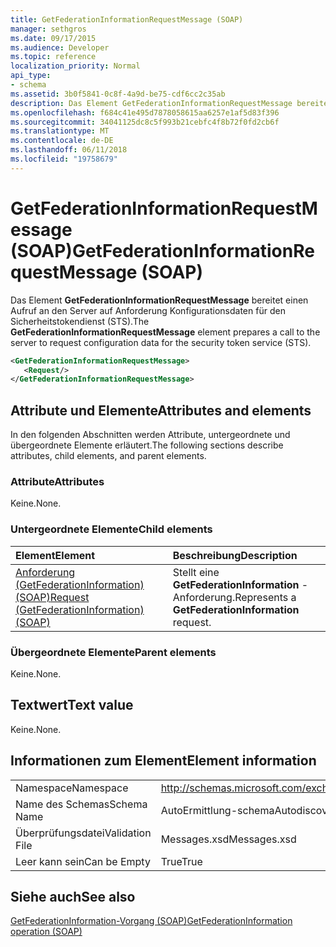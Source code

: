 ```yaml
---
title: GetFederationInformationRequestMessage (SOAP)
manager: sethgros
ms.date: 09/17/2015
ms.audience: Developer
ms.topic: reference
localization_priority: Normal
api_type:
- schema
ms.assetid: 3b0f5841-0c8f-4a9d-be75-cdf6cc2c35ab
description: Das Element GetFederationInformationRequestMessage bereitet einen Aufruf an den Server auf Anforderung Konfigurationsdaten für den Sicherheitstokendienst (STS).
ms.openlocfilehash: f684c41e495d7878058615aa6257e1af5d83f396
ms.sourcegitcommit: 34041125dc8c5f993b21cebfc4f8b72f0fd2cb6f
ms.translationtype: MT
ms.contentlocale: de-DE
ms.lasthandoff: 06/11/2018
ms.locfileid: "19758679"
---
```

# <a name="getfederationinformationrequestmessage-soap"></a><span data-ttu-id="79c5e-103">GetFederationInformationRequestMessage (SOAP)</span><span class="sxs-lookup"><span data-stu-id="79c5e-103">GetFederationInformationRequestMessage (SOAP)</span></span>

<span data-ttu-id="79c5e-104">Das Element **GetFederationInformationRequestMessage** bereitet einen Aufruf an den Server auf Anforderung Konfigurationsdaten für den Sicherheitstokendienst (STS).</span><span class="sxs-lookup"><span data-stu-id="79c5e-104">The **GetFederationInformationRequestMessage** element prepares a call to the server to request configuration data for the security token service (STS).</span></span> 
  
```XML
<GetFederationInformationRequestMessage>
   <Request/>
</GetFederationInformationRequestMessage>

```

## <a name="attributes-and-elements"></a><span data-ttu-id="79c5e-105">Attribute und Elemente</span><span class="sxs-lookup"><span data-stu-id="79c5e-105">Attributes and elements</span></span>

<span data-ttu-id="79c5e-106">In den folgenden Abschnitten werden Attribute, untergeordnete und übergeordnete Elemente erläutert.</span><span class="sxs-lookup"><span data-stu-id="79c5e-106">The following sections describe attributes, child elements, and parent elements.</span></span>
  
### <a name="attributes"></a><span data-ttu-id="79c5e-107">Attribute</span><span class="sxs-lookup"><span data-stu-id="79c5e-107">Attributes</span></span>

<span data-ttu-id="79c5e-108">Keine.</span><span class="sxs-lookup"><span data-stu-id="79c5e-108">None.</span></span>
  
### <a name="child-elements"></a><span data-ttu-id="79c5e-109">Untergeordnete Elemente</span><span class="sxs-lookup"><span data-stu-id="79c5e-109">Child elements</span></span>

|<span data-ttu-id="79c5e-110">**Element**</span><span class="sxs-lookup"><span data-stu-id="79c5e-110">**Element**</span></span>|<span data-ttu-id="79c5e-111">**Beschreibung**</span><span class="sxs-lookup"><span data-stu-id="79c5e-111">**Description**</span></span>|
|:-----|:-----|
|[<span data-ttu-id="79c5e-112">Anforderung (GetFederationInformation) (SOAP)</span><span class="sxs-lookup"><span data-stu-id="79c5e-112">Request (GetFederationInformation) (SOAP)</span></span>](request-getfederationinformationsoap.md) <br/> |<span data-ttu-id="79c5e-113">Stellt eine **GetFederationInformation** -Anforderung.</span><span class="sxs-lookup"><span data-stu-id="79c5e-113">Represents a **GetFederationInformation** request.</span></span>  <br/> |
   
### <a name="parent-elements"></a><span data-ttu-id="79c5e-114">Übergeordnete Elemente</span><span class="sxs-lookup"><span data-stu-id="79c5e-114">Parent elements</span></span>

<span data-ttu-id="79c5e-115">Keine.</span><span class="sxs-lookup"><span data-stu-id="79c5e-115">None.</span></span>
  
## <a name="text-value"></a><span data-ttu-id="79c5e-116">Textwert</span><span class="sxs-lookup"><span data-stu-id="79c5e-116">Text value</span></span>

<span data-ttu-id="79c5e-117">Keine.</span><span class="sxs-lookup"><span data-stu-id="79c5e-117">None.</span></span>
  
## <a name="element-information"></a><span data-ttu-id="79c5e-118">Informationen zum Element</span><span class="sxs-lookup"><span data-stu-id="79c5e-118">Element information</span></span>

|||
|:-----|:-----|
|<span data-ttu-id="79c5e-119">Namespace</span><span class="sxs-lookup"><span data-stu-id="79c5e-119">Namespace</span></span>  <br/> |http://schemas.microsoft.com/exchange/2010/Autodiscover  <br/> |
|<span data-ttu-id="79c5e-120">Name des Schemas</span><span class="sxs-lookup"><span data-stu-id="79c5e-120">Schema Name</span></span>  <br/> |<span data-ttu-id="79c5e-121">AutoErmittlung-schema</span><span class="sxs-lookup"><span data-stu-id="79c5e-121">Autodiscover schema</span></span>  <br/> |
|<span data-ttu-id="79c5e-122">Überprüfungsdatei</span><span class="sxs-lookup"><span data-stu-id="79c5e-122">Validation File</span></span>  <br/> |<span data-ttu-id="79c5e-123">Messages.xsd</span><span class="sxs-lookup"><span data-stu-id="79c5e-123">Messages.xsd</span></span>  <br/> |
|<span data-ttu-id="79c5e-124">Leer kann sein</span><span class="sxs-lookup"><span data-stu-id="79c5e-124">Can be Empty</span></span>  <br/> |<span data-ttu-id="79c5e-125">True</span><span class="sxs-lookup"><span data-stu-id="79c5e-125">True</span></span>  <br/> |
   
## <a name="see-also"></a><span data-ttu-id="79c5e-126">Siehe auch</span><span class="sxs-lookup"><span data-stu-id="79c5e-126">See also</span></span>



[<span data-ttu-id="79c5e-127">GetFederationInformation-Vorgang (SOAP)</span><span class="sxs-lookup"><span data-stu-id="79c5e-127">GetFederationInformation operation (SOAP)</span></span>](getfederationinformation-operation-soap.md)

